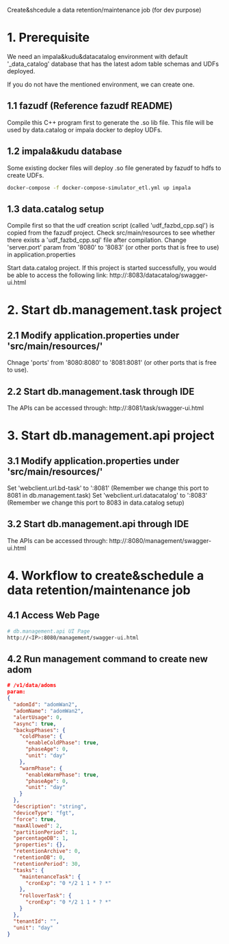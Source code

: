 Create&shcedule a data retention/maintenance job (for dev purpose)

# 1. Prerequisite
We need an impala&kudu&datacatalog environment with default '_data_catalog' database that has the latest adom table schemas and UDFs deployed.

If you do not have the mentioned environment, we can create one.
## 1.1 fazudf (Reference fazudf README)
Compile this C++ program first to generate the .so lib file.
This file will be used by data.catalog or impala docker to deploy UDFs.

## 1.2 impala&kudu database
Some existing docker files will deploy .so file generated by fazudf to hdfs to create UDFs.
```bash
docker-compose -f docker-compose-simulator_etl.yml up impala
```

## 1.3 data.catalog setup
Compile first so that the udf creation script (called 'udf_fazbd_cpp.sql') is copied from the fazudf project.
Check src/main/resources to see whether there exists a 'udf_fazbd_cpp.sql' file after compilation.
Change 'server.port' param from '8080' to '8083' (or other ports that is free to use) in application.properties

Start data.catalog project. If this project is started successfully, you would be able to access the following link:
http://<IP>:8083/datacatalog/swagger-ui.html

# 2. Start db.management.task project

## 2.1 Modify application.properties under 'src/main/resources/'
Chnage 'ports' from '8080:8080' to '8081:8081' (or other ports that is free to use).

## 2.2 Start db.management.task through IDE
The APIs can be accessed through: http://<IP>:8081/task/swagger-ui.html

# 3. Start db.management.api project

## 3.1 Modify application.properties under 'src/main/resources/'
Set 'webclient.url.bd-task' to '<IP>:8081' (Remember we change this port to 8081 in db.management.task)
Set 'webclient.url.datacatalog' to '<IP>:8083' (Remember we change this port to 8083 in data.catalog setup)

## 3.2 Start db.management.api through IDE
The APIs can be accessed through: http://<IP>:8080/management/swagger-ui.html

# 4. Workflow to create&schedule a data retention/maintenance job

## 4.1 Access Web Page

```bash
# db.management.api UI Page
http://<IP>:8080/management/swagger-ui.html
```

## 4.2 Run management command to create new adom

```json
# /v1/data/adoms
param:
{
  "adomId": "adomWan2",
  "adomName": "adomWan2",
  "alertUsage": 0,
  "async": true,
  "backupPhases": {
    "coldPhase": {
      "enableColdPhase": true,
      "phaseAge": 0,
      "unit": "day"
    },
    "warmPhase": {
      "enableWarmPhase": true,
      "phaseAge": 0,
      "unit": "day"
    }
  },
  "description": "string",
  "deviceType": "fgt",
  "force": true,
  "maxAllowed": 2,
  "partitionPeriod": 1,
  "percentageDB": 1,
  "properties": {},
  "retentionArchive": 0,
  "retentionDB": 0,
  "retentionPeriod": 30,
  "tasks": {
    "maintenanceTask": {
      "cronExp": "0 */2 1 1 * ? *"
    },
    "rolloverTask": {
      "cronExp": "0 */2 1 1 * ? *"
    }
  },
  "tenantId": "",
  "unit": "day"
}

```
